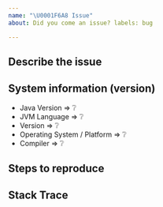 ```yaml
---
name: "\U0001F6A8 Issue"
about: Did you come an issue? labels: bug

---
```

<!--
Thanks for reporting an issue 🙌 ❤️

Before opening a new issue, please make sure that we do not have any duplicates already open. You can ensure this by searching the issue list for this repository. If there is a duplicate, please close your issue and add a comment to the existing issue instead.
-->

## Describe the issue

<!-- Please let us know what exactly is the issue with that part of the documentation -->

## System information (version)

<!-- Example
- Java Version => 11
- JVM Language => Scala
- Version => 2.13.2
- Operating System / Platform => Windows 64 Bit
- Compiler => IntelliJ IDEA
-->

- Java Version => :grey_question:
- JVM Language => :grey_question:
- Version => :grey_question:
- Operating System / Platform => :grey_question:
- Compiler => :grey_question:

## Steps to reproduce

<!-- to add code example fence it with triple backticks and optional file extension
    ```.scala
    // Scala code example
    ```
 or attach as .txt or .zip file
-->

## Stack Trace

<!-- to add code example fence it with triple backticks
    ```
    None is not Some
    java.lang.Exception: None is not Some
    	at org.specs2.matcher.MatchResultStackTrace.setStacktrace(Expectations.scala:57)
    	at org.specs2.matcher.MatchResultStackTrace.setStacktrace$(Expectations.scala:55)
    	at org.specs2.mutable.Specification.setStacktrace(Specification.scala:15)
    	at org.specs2.matcher.ExpectationsCreation.checkFailure(Expectations.scala:37)
    	at org.specs2.matcher.ExpectationsCreation.checkFailure$(Expectations.scala:36)
    	at org.specs2.mutable.Specification.checkFailure(Specification.scala:15)
    ```
 or attach as .txt or .zip file
-->